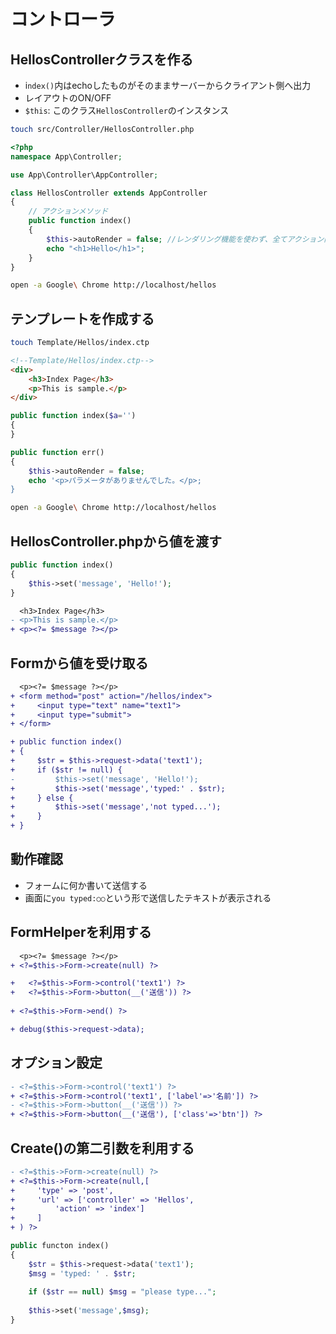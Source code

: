 # コントローラ

## HellosControllerクラスを作る

* i`ndex()`内はechoしたものがそのままサーバーからクライアント側へ出力
* レイアウトのON/OFF
* `$this`: このクラス`HellosController`のインスタンス

```bash
touch src/Controller/HellosController.php
```

```php
<?php
namespace App\Controller;

use App\Controller\AppController;

class HellosController extends AppController
{
    // アクションメソッド
    public function index()
    {
        $this->autoRender = false; //レンダリング機能を使わず、全てアクション内でページを作成する
        echo "<h1>Hello</h1>";
    }
}
```

```bash
open -a Google\ Chrome http://localhost/hellos
```

## テンプレートを作成する

```bash
touch Template/Hellos/index.ctp
```

```html
<!--Template/Hellos/index.ctp-->
<div>
    <h3>Index Page</h3>
    <p>This is sample.</p>
</div>
```

```php
public function index($a='')
{
}

public function err()
{
    $this->autoRender = false;
    echo '<p>パラメータがありませんでした。</p>;
}
```

```bash
open -a Google\ Chrome http://localhost/hellos
```


## HellosController.phpから値を渡す

```php
public function index()
{
    $this->set('message', 'Hello!');
}
```

```diff
  <h3>Index Page</h3>
- <p>This is sample.</p>
+ <p><?= $message ?></p>
```

## Formから値を受け取る

```diff
  <p><?= $message ?></p>
+ <form method="post" action="/hellos/index">
+     <input type="text" name="text1">
+     <input type="submit">
+ </form>
```

```diff
+ public function index()
+ {
+     $str = $this->request->data('text1');
+     if ($str != null) {
-         $this->set('message', 'Hello!');
+         $this->set('message','typed:' . $str);    
+     } else {
+         $this->set('message','not typed...');
+     }
+ }
```

## 動作確認

* フォームに何か書いて送信する
* 画面に`you typed:○○`という形で送信したテキストが表示される

## FormHelperを利用する

```diff
  <p><?= $message ?></p>
+ <?=$this->Form->create(null) ?>

+   <?=$this->Form->control('text1') ?>
+   <?=$this->Form->button(__('送信')) ?>
    
+ <?=$this->Form->end() ?>

+ debug($this->request->data);
```

## オプション設定

```diff
- <?=$this->Form->control('text1') ?>
+ <?=$this->Form->control('text1', ['label'=>'名前']) ?>
- <?=$this->Form->button(__('送信')) ?>
+ <?=$this->Form->button(__('送信'), ['class'=>'btn']) ?>
```

## Create()の第二引数を利用する

```diff
- <?=$this->Form->create(null) ?>
+ <?=$this->Form->create(null,[
+     'type' => 'post',
+     'url' => ['controller' => 'Hellos',
+         'action' => 'index']
+     ]
+ ) ?>
```

```php
public functon index()
{
    $str = $this->request->data('text1');
    $msg = 'typed: ' . $str;
    
    if ($str == null) $msg = "please type...";
    
    $this->set('message',$msg);
}
```